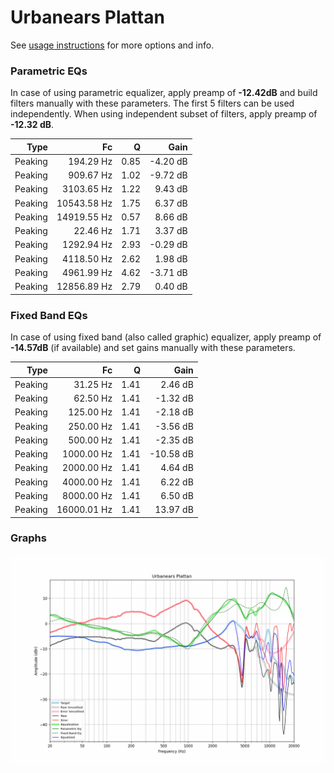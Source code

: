 # Urbanears Plattan
See [usage instructions](https://github.com/jaakkopasanen/AutoEq#usage) for more options and info.

### Parametric EQs
In case of using parametric equalizer, apply preamp of **-12.42dB** and build filters manually
with these parameters. The first 5 filters can be used independently.
When using independent subset of filters, apply preamp of **-12.32 dB**.

| Type    | Fc          |    Q | Gain     |
|--------:|------------:|-----:|---------:|
| Peaking | 194.29 Hz   | 0.85 | -4.20 dB |
| Peaking | 909.67 Hz   | 1.02 | -9.72 dB |
| Peaking | 3103.65 Hz  | 1.22 | 9.43 dB  |
| Peaking | 10543.58 Hz | 1.75 | 6.37 dB  |
| Peaking | 14919.55 Hz | 0.57 | 8.66 dB  |
| Peaking | 22.46 Hz    | 1.71 | 3.37 dB  |
| Peaking | 1292.94 Hz  | 2.93 | -0.29 dB |
| Peaking | 4118.50 Hz  | 2.62 | 1.98 dB  |
| Peaking | 4961.99 Hz  | 4.62 | -3.71 dB |
| Peaking | 12856.89 Hz | 2.79 | 0.40 dB  |

### Fixed Band EQs
In case of using fixed band (also called graphic) equalizer, apply preamp of **-14.57dB**
(if available) and set gains manually with these parameters.

| Type    | Fc          |    Q | Gain      |
|--------:|------------:|-----:|----------:|
| Peaking | 31.25 Hz    | 1.41 | 2.46 dB   |
| Peaking | 62.50 Hz    | 1.41 | -1.32 dB  |
| Peaking | 125.00 Hz   | 1.41 | -2.18 dB  |
| Peaking | 250.00 Hz   | 1.41 | -3.56 dB  |
| Peaking | 500.00 Hz   | 1.41 | -2.35 dB  |
| Peaking | 1000.00 Hz  | 1.41 | -10.58 dB |
| Peaking | 2000.00 Hz  | 1.41 | 4.64 dB   |
| Peaking | 4000.00 Hz  | 1.41 | 6.22 dB   |
| Peaking | 8000.00 Hz  | 1.41 | 6.50 dB   |
| Peaking | 16000.01 Hz | 1.41 | 13.97 dB  |

### Graphs
![](./Urbanears%20Plattan.png)